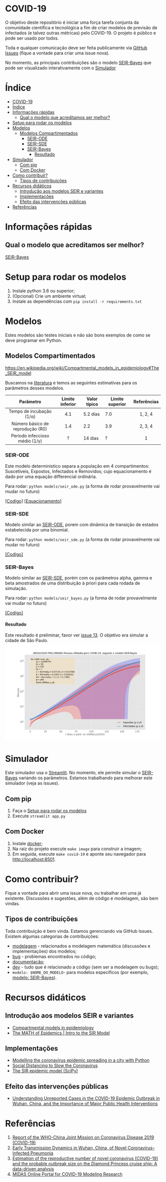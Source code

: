 
COVID-19
====
O objetivo deste repositório é iniciar uma força tarefa conjunta da comunidade científica e tecnológica a fim de criar modelos de previsão de infectados (e talvez outras métricas) pelo COVID-19. O projeto é público e pode ser usado por todxs.

Toda e qualquer comunicação deve ser feita publicamente via [GitHub Issues](https://github.com/3778/COVID-19/issues) (fique a vontade para criar uma issue nova).

No momento, as principais contribuições são o modelo [SEIR-Bayes](#seir-bayes) que pode ser visualizado interativamente com o [Simulador](#simulador)

# Índice
<!--ts-->
   * [COVID-19](#covid-19)
   * [Índice](#índice)
   * [Informações rápidas](#informações-rápidas)
      * [Qual o modelo que acreditamos ser melhor?](#qual-o-modelo-que-acreditamos-ser-melhor)
   * [Setup para rodar os modelos](#setup-para-rodar-os-modelos)
   * [Modelos](#modelos)
      * [Modelos Compartimentados](#modelos-compartimentados)
         * [SEIR-ODE](#seir-ode)
         * [SEIR-SDE](#seir-sde)
         * [SEIR-Bayes](#seir-bayes)
            * [Resultado](#resultado)
   * [Simulador](#simulador)
      * [Com pip](#com-pip)
      * [Com Docker](#com-docker)
   * [Como contribuir?](#como-contribuir)
      * [Tipos de contribuições](#tipos-de-contribuições)
   * [Recursos didáticos](#recursos-didáticos)
      * [Introdução aos modelos SEIR e variantes](#introdução-aos-modelos-seir-e-variantes)
      * [Implementações](#implementações)
      * [Efeito das intervenções públicas](#efeito-das-intervenções-públicas)
   * [Referências](#referências)

<!-- Added by: severo, at: Tue Mar 17 23:50:23 -03 2020 -->

<!--te-->

# Informações rápidas
## Qual o modelo que acreditamos ser melhor?
[SEIR-Bayes](#seir-bayes)

# Setup para rodar os modelos
1. Instale python 3.6 ou superior;
2. (Opcional) Crie um ambiente virtual;
3. Instale as dependências com `pip install -r requirements.txt`

# Modelos
Estes modelos são testes iniciais e não são bons exemplos de como se deve programar em Python.

## Modelos Compartimentados
https://en.wikipedia.org/wiki/Compartmental_models_in_epidemiology#The_SEIR_model

Buscamos na [literatura](#referências) e temos as seguintes estimativas para os parâmetros desses modelos.

|             Parâmetro            | Limite inferior | Valor típico | Limite superior | Referências |
|:--------------------------------:|:---------------:|--------------|-----------------|:-----------:|
|     Tempo de incubação (1/α)     |       4.1       | 5.2 dias     | 7.0             |   1, 2, 4   |
| Número básico de reprodução (R0) |       1.4       | 2.2          | 3.9             |   2, 3, 4   |
|  Período infeccioso médio (1/γ)  |        ?        | 14 dias      | ?               |      1      |

### SEIR-ODE
Este modelo deterministico separa a população em 4 compartimentos: Suscetíveis, Expostos, Infectados e Removidos; cujo equacionamento é dado por uma equação differencial ordinária.

Para rodar: `python models/seir_ode.py` (a forma de rodar provavelmente vai mudar no futuro)

[[Codigo]](/models/seir_ode.py) [[Equacionamento]](https://en.wikipedia.org/wiki/Compartmental_models_in_epidemiology#The_SEIR_model)

### SEIR-SDE
Modelo similar ao [SEIR-ODE](#seir-ode), porem com dinâmica de transição de estados estabelecida por uma binomial.

Para rodar: `python models/seir_sde.py` (a forma de rodar provavelmente vai mudar no futuro)

[[Codigo]](/models/seir_sde.py)

### SEIR-Bayes
Modelo similar ao [SEIR-SDE](#seir-sde), porém com os parâmetros alpha, gamma e beta amostrados de uma distribuição à priori para cada rodada de simulação.

Para rodar: `python models/seir_bayes.py` (a forma de rodar provavelmente vai mudar no futuro)

[[Codigo]](/models/seir_bayes.py)

#### Resultado
Este resultado é preliminar, favor ver [issue 13](https://github.com/3778/COVID-19/issues/13). O objetivo era simular a cidade de São Paulo.
![](/figures/seir-bayes-0.png)

# Simulador 

Este simulador usa o [Streamlit](https://www.streamlit.io/). No momento, ele permite simular o [SEIR-Bayes](#seir-bayes) variando os parâmetros. Estamos trabalhando para melhorar este simulador (veja as issues).

## Com pip
1. Faça o [Setup para rodar os modelos](#setup-para-rodar-os-modelos)
2. Execute `streamlit app.py`

## Com Docker
1. Instale [docker](https://docs.docker.com/install/);
2. Na raiz do projeto execute `make image` para construir a imagem;
3. Em seguida, execute `make covid-19` e aponte seu navegador para [http://localhost:8501](http://localhost:8501).

# Como contribuir?
Fique a vontade para abrir uma issue nova, ou trabalhar em uma já existente. Discussões e sugestões, além de código e modelagem, são bem vindas.

## Tipos de contribuições
Toda contribuição é bem vinda. Estamos gerenciando via GitHub Issues. Existem algumas categorias de contribuições:
- [modelagem](https://github.com/3778/COVID-19/issues?q=is%3Aopen+is%3Aissue+label%3Amodelagem) - relacionados a modelagem matemática (discussões e implementações) dos modelos;
- [bug](https://github.com/3778/COVID-19/issues?q=is%3Aopen+is%3Aissue+label%3Abug) - problemas encontrados no código;
- [documentação](https://github.com/3778/COVID-19/issues?q=is%3Aopen+is%3Aissue+label%3Adocumenta%C3%A7%C3%A3o);
- [dev](https://github.com/3778/COVID-19/issues?q=is%3Aopen+is%3Aissue+label%3Adev) - tudo que é relacionado a código (sem ser a modelagem ou bugs);
- `modelo: $NOME_DO_MODELO`- para modelos específicos (por exemplo, [modelo: SEIR-Bayes](https://github.com/3778/COVID-19/issues?q=is%3Aissue+is%3Aopen+label%3A%22modelo%3A+SEIR-Bayes%22)).

# Recursos didáticos
## Introdução aos modelos SEIR e variantes
- [Compartmental models in epidemiology](https://en.wikipedia.org/wiki/Compartmental_models_in_epidemiology)
- [The MATH of Epidemics | Intro to the SIR Model](https://youtu.be/Qrp40ck3WpI)

## Implementações
- [Modelling the coronavirus epidemic spreading in a city with Python](https://towardsdatascience.com/modelling-the-coronavirus-epidemic-spreading-in-a-city-with-python-babd14d82fa2)
- [Social Distancing to Slow the Coronavirus](https://towardsdatascience.com/social-distancing-to-slow-the-coronavirus-768292f04296)
- [The SIR epidemic model (SciPy)](https://scipython.com/book/chapter-8-scipy/additional-examples/the-sir-epidemic-model/)

## Efeito das intervenções públicas
- [Understanding Unreported Cases in the COVID-19 Epidemic Outbreak in Wuhan, China, and the Importance of Major Public Health Interventions](https://www.mdpi.com/2079-7737/9/3/50/htm)

# Referências
1. [Report of the WHO-China Joint Mission on Coronavirus Disease 2019 (COVID-19)](https://www.who.int/docs/default-source/coronaviruse/who-china-joint-mission-on-covid-19-final-report.pdf)
2. [Early Transmission Dynamics in Wuhan, China, of Novel Coronavirus–Infected Pneumonia](nejm.org/doi/full/10.1056/NEJMoa2001316)
3. [Estimation of the reproductive number of novel coronavirus (COVID-19) and the probable outbreak size on the Diamond Princess cruise ship: A data-driven analysis](https://www.ijidonline.com/article/S1201-9712(20)30091-6/fulltext)
4. [MIDAS Online Portal for COVID-19 Modeling Research](https://midasnetwork.us/covid-19/#resources)

